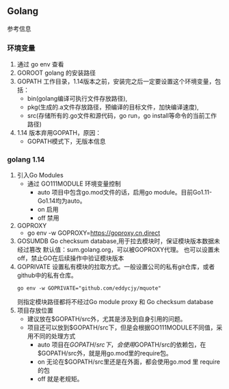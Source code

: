 ## Golang 
参考信息 [](https://segmentfault.com/a/1190000021854441)
### 环境变量
1. 通过 go env 查看
2. GOROOT golang 的安装路径
3. GOPATH 工作目录，1.14版本之前，安装完之后一定要设置这个环境变量，包括：
   - bin(golang编译可执行文件存放路径), 
   - pkg(生成的.a文件存放路径，预编译的目标文件，加快编译速度), 
   - src(存储所有的.go文件和源代码，go run，go install等命令的当前工作路径)
4. 1.14 版本弃用GOPATH，原因：
   - GOPATH模式下，无版本信息

### golang 1.14
1. 引入Go Modules
   - 通过 GO111MODULE 环境变量控制
     - auto 项目中包含go.mod文件的话，启用go module。目前Go1.11-Go1.14均为auto。
     - on 启用
     - off 禁用
2. GOPROXY
   - go env -w GOPROXY=https://goproxy.cn,direct
3. GOSUMDB
   Go checksum database,用于拉去模块时，保证模块版本数据未经过篡改
   默认值：sum.golang.org，可以被GOPROXY代理。
   也可以设置未off，禁止GO在后续操作中验证模块版本
4. GOPRIVATE
   设置私有模块的拉取方式。一般设置公司的私有git仓库，或者github中的私有仓库。
   ```
   go env -w GOPRIVATE="github.com/eddycjy/mquote"
   ```
   则指定模块路径都将不经过Go module proxy 和 Go checksum database
5. 项目存放位置
   - 建议放在$GOPATH/src外，尤其是涉及到自身引用的问题。
   - 项目还可以放到$GOPATH/src下，但是会根据GO111MODULE不同值，采用不同的处理方式
     - auto 项目在$GOPATH/src下，会使用$GOPATH/src的依赖包，在$GOPATH/src外，就是用go.mod里的require包。
     - on 无论在$GOPATH/src里还是在外面，都会使用go.mod 里 require的包
     - off 就是老规矩。
